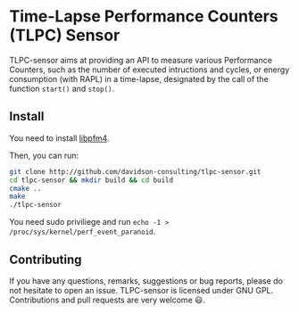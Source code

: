 # Time-Lapse Performance Counters (TLPC) Sensor

TLPC-sensor aims at providing an API to measure various Performance Counters, such as the number of executed intructions and cycles, or energy consumption (with RAPL) in a time-lapse, designated by the call of the function `start()` and `stop()`.

## Install

You need to install [libpfm4](https://github.com/gfieni/libpfm4).

Then, you can run:
```sh
git clone http://github.com/davidson-consulting/tlpc-sensor.git
cd tlpc-sensor && mkdir build && cd build
cmake ..
make
./tlpc-sensor
```

You need sudo priviliege and run `echo -1 > /proc/sys/kernel/perf_event_paranoid`.

## Contributing

If you have any questions, remarks, suggestions or bug reports, please do not hesitate to open an issue.
TLPC-sensor is licensed under GNU GPL.
Contributions and pull requests are very welcome :smiley:.